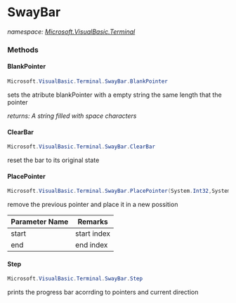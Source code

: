 ﻿# SwayBar
_namespace: [Microsoft.VisualBasic.Terminal](./index.md)_





### Methods

#### BlankPointer
```csharp
Microsoft.VisualBasic.Terminal.SwayBar.BlankPointer
```
sets the atribute blankPointer with a empty string the same length that the pointer

_returns: A string filled with space characters_

#### ClearBar
```csharp
Microsoft.VisualBasic.Terminal.SwayBar.ClearBar
```
reset the bar to its original state

#### PlacePointer
```csharp
Microsoft.VisualBasic.Terminal.SwayBar.PlacePointer(System.Int32,System.Int32)
```
remove the previous pointer and place it in a new possition

|Parameter Name|Remarks|
|--------------|-------|
|start|start index|
|end|end index|


#### Step
```csharp
Microsoft.VisualBasic.Terminal.SwayBar.Step
```
prints the progress bar acorrding to pointers and current direction



